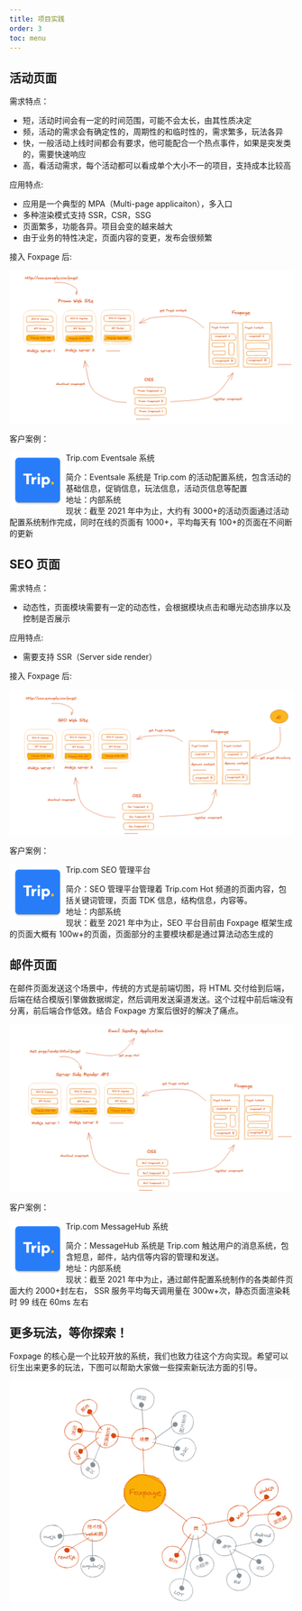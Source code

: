 ```yaml
---
title: 项目实践
order: 3
toc: menu
---
```


## 活动页面

需求特点：

- 短，活动时间会有一定的时间范围，可能不会太长，由其性质决定
- 频，活动的需求会有确定性的，周期性的和临时性的，需求繁多，玩法各异
- 快，一般活动上线时间都会有要求，他可能配合一个热点事件，如果是突发类的，需要快速响应
- 高，看活动需求，每个活动都可以看成单个大小不一的项目，支持成本比较高

应用特点:

- 应用是一个典型的 MPA（Multi-page applicaiton），多入口
- 多种渲染模式支持 SSR，CSR，SSG
- 页面繁多，功能各异。项目会变的越来越大
- 由于业务的特性决定，页面内容的变更，发布会很频繁

接入 Foxpage 后:

![promo](../../public/guide/promo.png)

客户案例：

<img width="100" align="left" src="../../public/brand/trip.png"/>

Trip.com Eventsale 系统

简介：Eventsale 系统是 Trip.com 的活动配置系统，包含活动的基础信息，促销信息，玩法信息，活动页信息等配置<br>
地址：内部系统<br>
现状：截至 2021 年中为止，大约有 3000+的活动页面通过活动配置系统制作完成，同时在线的页面有 1000+，平均每天有 100+的页面在不间断的更新

## SEO 页面

需求特点：

- 动态性，页面模块需要有一定的动态性，会根据模块点击和曝光动态排序以及控制是否展示

应用特点:

- 需要支持 SSR（Server side render）

接入 Foxpage 后:

![seo](../../public/guide/seo.png)

客户案例：

<img width="100" align="left" src="../../public/brand/trip.png"/>

Trip.com SEO 管理平台

简介：SEO 管理平台管理着 Trip.com Hot 频道的页面内容，包括关键词管理，页面 TDK 信息，结构信息，内容等。<br>
地址：内部系统<br>
现状：截至 2021 年中为止，SEO 平台目前由 Foxpage 框架生成的页面大概有 100w+的页面，页面部分的主要模块都是通过算法动态生成的

## 邮件页面

在邮件页面发送这个场景中，传统的方式是前端切图，将 HTML 交付给到后端，后端在结合模版引擎做数据绑定，然后调用发送渠道发送。这个过程中前后端没有分离，前后端合作低效。结合 Foxpage 方案后很好的解决了痛点。

![email](../../public/guide/email.png)

客户案例：

<img width="100" align="left" src="../../public/brand/trip.png"/>

Trip.com MessageHub 系统

简介：MessageHub 系统是 Trip.com 触达用户的消息系统，包含短息，邮件，站内信等内容的管理和发送。<br>
地址：内部系统<br>
现状：截至 2021 年中为止，通过邮件配置系统制作的各类邮件页面大约 2000+封左右， SSR 服务平均每天调用量在 300w+次，静态页面渲染耗时 99 线在 60ms 左右

## 更多玩法，等你探索！

Foxpage 的核心是一个比较开放的系统，我们也致力往这个方向实现。希望可以衍生出来更多的玩法，下图可以帮助大家做一些探索新玩法方面的引导。

![more play](../../public/guide/moreplay.png)
